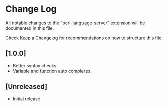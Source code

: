# Change Log

All notable changes to the "perl-language-server" extension will be documented in this file.

Check [Keep a Changelog](http://keepachangelog.com/) for recommendations on how to structure this file.

## [1.0.0]
- Better syntax checks
- Variable and function auto completes.

## [Unreleased]

- Initial release